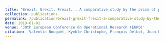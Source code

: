 ```yaml
---
title: "Brexit, Grexit, Frexit... A comparative study by the prism of persisting dominating set"
collection: publications
permalink: /publication/brexit-grexit-frexit-a-comparative-study-by-the-prism-of-persisting-dominating-set
date: 2019-01-01
venue: '30th European Conference On Operational Research (EURO)'
citation: 'Valentin Bouquet, Kymble Christophe, François Delbot, Jean-François Pradat-Peyre. "Brexit, Grexit, Frexit... A comparative study by the prism of persisting dominating set". 30th European Conference On Operational Research (EURO), 2019.'
---
```

